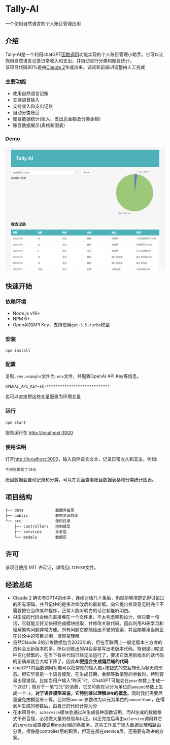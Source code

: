 # Tally-AI
一个使用自然语言的个人账目管理应用

## 介绍
Tally-AI是一个利用chatGPT[函数调用](https://platform.openai.com/docs/guides/gpt/function-calling)功能实现的个人账目管理小助手。它可以让你用自然语言记录日常收入和支出，并自动进行分类和账目统计。  
该项目代码80%是由[Claude 2](https://claude.ai/)生成出来。调试和前端UI调整由人工完成

### 主要功能
- 使用自然语言记账
- 支持语音输入
- 支持收入和支出记账
- 自动分类账目
- 账目数据统计(收入、支出总金额及分类金额)
- 账目数据展示(表格和图表)

### Demo
![demo](https://raw.githubusercontent.com/lnkyan/Tally-AI/master/public/demo.jpg)


## 快速开始
### 依赖环境
- Node.js v16+
- NPM 6+
- OpenAI的API Key，支持使用`gpt-3.5-turbo`模型

### 安装
```
npm install
```

### 配置
复制`.env.example`文件为`.env`文件，并配置OpenAI API Key等信息。  
```
OPENAI_API_KEY=sk-****************************
```
也可以直接把这些变量配置为环境变量

### 运行
```
npm start
```
服务运行在 [http://localhost:3000](http://localhost:3000)

### 使用说明
打开[http://localhost:3000](http://localhost:3000)，输入自然语言文本，记录日常收入和支出。例如:
```
今天吃饭花了15元
```
账目数据会自动记录和分类。可以在页面查看账目数据表格和分类统计图表。


## 项目结构
```
├── data              数据库目录
├── public            静态资源目录
└── src               源码目录
    ├── controllers   控制器层 
    ├── services      业务层
    └── models        数据层
```


## 许可
该项目使用 MIT 许可证，详情见`LICENSE`文件。


## 经验总结
- Claude 2 确实有GPT4的水平，连续对话几十条后，仍然能够清楚记得讨论过的所有源码，并且记住的是多次修改后的最新版。向它提出修改意见时完全不需要把它当作某种程序，正常人能听明白的话它都能听明白。
- AI生成的代码会倾向直接堆在一个文件里，不太考虑架构设计。但只要一句话，它就能又好又快得完成模块提取，并修改关联代码。因此利用AI来学习和理解架构问题非常方便。所有问题它都能给出不错的答案，并且能够用当前正在讨论中的项目举例，很容易理解
- 虽然Claude 2的训练数据包含2023年的，但在互联网上一般老版本三方库的资料会比新版本的多。所以训练出的AI会容易写出老版本代码。特别是UI库这种变化频繁的，在当下有些代码已经无法运行了，要求它改用新版本的话代码的正确率就会大幅下降了。因此**AI更适合生成偏后端的代码**
- chatGPT的函数调用功能可以把常规的输入框+按钮式的交互转化为聊天的形态。但它毕竟是一个语言模型，在生成日期、金额等数值型的参数时，特别容易出现错误。比如当用户输入“昨天”时，ChatGPT可能会在`year`参数上生成一个2021；而对于一笔“2元”的消费，它又可能在以分为单位的`amount`参数上生成一个`-2`。**对于语言模型来说，它特别难以理解`现在`的概念**。同时我们需要尽量避免由模型来计算。比如把`amount`参数改为以元为单位的`amountYuan`，在得到AI生成的参数后，由自己的代码计算为分
- 在本项目中，`aiService`模块会通过AI生成各种函数调用，而AI生成的数据格式千奇百怪，必须做大量的校验与纠正。纠正完成后再由`aiService`调用其它的service或直接调用model层的各服务。这些工作属于输入数据处理和路由分发，很像是controller层的职责，但现在都在service层。还需要有改进的方案。